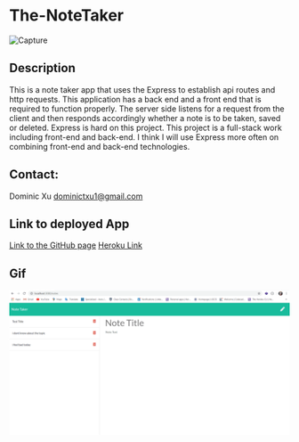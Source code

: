 # The-NoteTaker

![Capture](https://user-images.githubusercontent.com/46208528/76181556-bcd3eb80-617e-11ea-8543-243918727428.PNG)

## Description
This is a note taker app that uses the Express to establish api routes and http requests. This application has a back end and a front end that is required to function properly. The server side listens for a request from the client and then responds accordingly whether a note is to be taken, saved or deleted. Express is hard on this project. This project is a full-stack work including front-end and back-end. I think I will use Express more often on combining front-end and back-end technologies.

## Contact:
Dominic Xu dominictxu1@gmail.com

## Link to deployed App
[Link to the GitHub page](https://lorddominic.github.io/The-NoteTaker)
[Heroku Link](https://frozen-woodland-73383.herokuapp.com/)

## Gif
![Notetaker GIF](notetaker.gif)